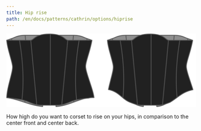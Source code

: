 ```yaml
---
title: Hip rise
path: /en/docs/patterns/cathrin/options/hiprise
---
```


![The hip rise option on Cathrin](./hiprise.svg)

How high do you want to corset to rise on your hips, in comparison to the center front and center back.